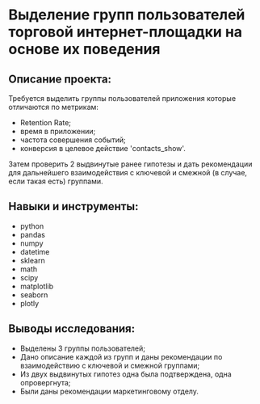 # Выделение групп пользователей торговой интернет-площадки на основе их поведения

## Описание проекта:
Требуется выделить группы пользователей приложения которые отличаются по метрикам:
- Retention Rate;
- время в приложении;
- частота совершения событий;
- конверсия в целевое действие 'contacts_show'.

Затем проверить 2 выдвинутые ранее гипотезы и дать рекомендации для дальнейшего взаимодействия с ключевой и смежной (в случае, если такая есть) группами.

## Навыки и инструменты:
- python
- pandas
- numpy
- datetime
- sklearn
- math
- scipy
- matplotlib
- seaborn
- plotly

## Выводы исследования:
- Выделены 3 группы пользователей;
- Дано описание каждой из групп и даны рекомендации по взаимодействию c ключевой и смежной группами;
- Из двух выдвинутых гипотез одна была подтверждена, одна опровергнута;
- Были даны рекомендации маркетинговому отделу.
